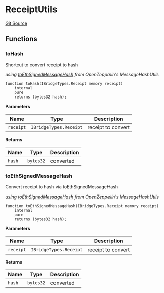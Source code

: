 # ReceiptUtils
[Git Source](https://github.com/ambrosus/token-bridge/blob/feca847ded93a058080932a4b6dbb25928c5534c/contracts/utils/ReceiptUtils.sol)


## Functions
### toHash

Shortcut to convert receipt to hash

*using [toEthSignedMessageHash](https://docs.openzeppelin.com/contracts/5.x/api/utils#MessageHashUtils-toEthSignedMessageHash-bytes32-) from OpenZeppelin's MessageHashUtils*


```solidity
function toHash(IBridgeTypes.Receipt memory receipt)
    internal
    pure
    returns (bytes32 hash);
```
**Parameters**

|Name|Type|Description|
|----|----|-----------|
|`receipt`|`IBridgeTypes.Receipt`|receipt to convert|

**Returns**

|Name|Type|Description|
|----|----|-----------|
|`hash`|`bytes32`|converted|


### toEthSignedMessageHash

Convert receipt to hash via toEthSignedMessageHash

*using [toEthSignedMessageHash](https://docs.openzeppelin.com/contracts/5.x/api/utils#MessageHashUtils-toEthSignedMessageHash-bytes32-) from OpenZeppelin's MessageHashUtils*


```solidity
function toEthSignedMessageHash(IBridgeTypes.Receipt memory receipt)
    internal
    pure
    returns (bytes32 hash);
```
**Parameters**

|Name|Type|Description|
|----|----|-----------|
|`receipt`|`IBridgeTypes.Receipt`|receipt to convert|

**Returns**

|Name|Type|Description|
|----|----|-----------|
|`hash`|`bytes32`|converted|


